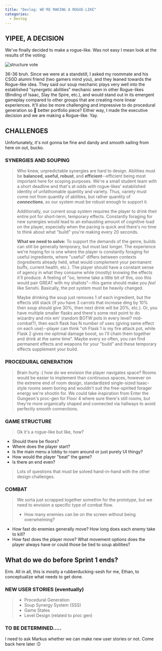 ```yaml
---
title: "Devlog: WE'RE MAKING A ROGUE-LIKE"
categories:
  - Devlog
---
```


## YIPEE, A DECISION
We've finally decided to make a rogue-like. Was not easy I mean look at the results of the voting:

![structure vote](/csgd-capstone-site/assets/images/game-structure-vote.png)

36-36 bruh. Since we were at a standstill, I asked my roommate and his CSGD alumni friend (two gamers mind you), and they leaned towards the Rogue-like idea. They said our soup mechanic plays very well into the established "synergetic abilities" mechanic seen in other Rogue-likes (Binding of Isaac, Slay the Spire, etc.), and would stand out in its emergent gameplay compared to other groups that are creating more linear experiences. It'll also be more challenging and impressive to do procedural generation so :shrug: better portfolio piece? Either way, I made the executive decision and we are making a Rogue-like. Yay.

## CHALLENGES
Unfortunately, it's not gonna be fine and dandy and smooth sailing from here on out, bucko. 

### **SYNERGIES AND SOUPING**
> Who knew, unpredictable synergies are hard to design. Abilities must be **balanced, useful, robust**, and **efficient**--efficient being most important here for scoping purposes. We're a small student team with a short deadline and that's at odds with rogue-likes' established identity of unfathomable quantity and variety. Thus, variety must come not from quantity of abilities, but rather quantity of ***connections***, so our system must be robust enough to support it. 
>
> Additionally, our current soup system requires the player to drink their entire pot for short-term, temporary effects. Constantly foraging for new synergies would lead to an exhausting amount of cognitive load on the player, especially when the pacing is quick and there's no time to think about what "build" you're making every 20 seconds. 
>
> **What we need to solve:** 
> To support the demands of the genre, builds can still be generally temporary, but must last longer. The experience we're hoping for is one where the player is constantly foraging for useful ingredients, where "useful" differs between contexts (ingredients already held, what would complement your permanent buffs, current health, etc.). The player should have a constant sense of agency in what they consume while (mostly) knowing the effects it'll produce. A feeling of "oo, lemme take a little bit of this, ooo this would pair GREAT with my shallots"--this game should make you *feel* like Senshi. Basically, the pot system must be heavily changed.
>
> Maybe drinking the soup just removes 1 of each ingredient, but the effects still stack (if you have 3 carrots that increase dmg by 10% then soup should give 30%, then next drink will be 20%, etc.). Or, you have multiple smaller flasks and there's some rest point to do wizardry and mix em' (random BOTW pots in every level? mid-combat?), then each flask has N number of uses (giving same effect on each use)--player can think "oh Flask 1 is my fire attack pot, while Flask 2 gives me optimal damage boost, so I'll chain them together and drink at the same time". Maybe every so often, you can find permanent effects and weapons for your "build" and these temporary effects supplement your build.

### **PROCEDURAL GENERATION**
> Brain hurty :( how do we envision the player navigates space? Rooms would be easier to implement than continuous spaces, however on the extreme end of room design, standardized single-sized Isaac-style rooms seem boring and wouldn't suit the free-spirited forager energy we're shootin for. We could take inspiration from Enter the Gungeon's proc-gen for Floor 4 where sure there's still rooms, but they're more organically shaped and connected via hallways to avoid perfectly smooth connections.

### **GAME STRUCTURE**
> Ok it's a rogue-like but like, how? 
- Should there be floors? 
- Where does the player start? 
- Is the main menu a lobby to roam around or just purely UI thingy? 
- How would the player "beat" the game? 
- Is there an end even? 
>
>Lots of questions that must be solved hand-in-hand with the other design challenges.

### **COMBAT**
> We sorta just scrapped together somethin for the prototype, but we need to envision a specific type of combat flow. 
> - How many enemies can be on the screen without being overwhelming? 
- How fast do enemies generally move? How long does each enemy take to kill? 
- How fast does the player move? What movement options does the player always have or could those be tied to soup abilities?


## What do we do before Sprint 1 ends?
Erm. All in all, this is mostly a rubberducking-sesh for me, Ethan, to conceptualize what needs to get done.

### NEW USER STORIES (eventually)
> - Procedural Generation
> - Soup Synergy System (SSS)
> - Game States
> - Level Design (related to proc gen)

### TO BE DETERMINED.....
I need to ask Markus whether we can make new user stories or not. Come back here later :D

